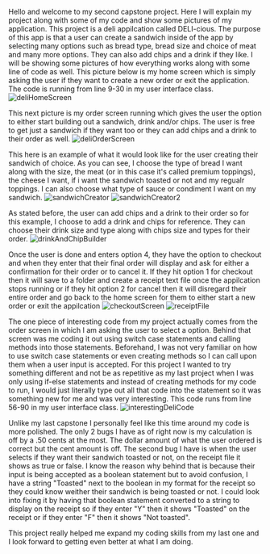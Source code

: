 Hello and welcome to my second capstone project. Here I will explain my project along with some of my code and show some pictures of my application. This project is a deli appilcation called DELI-cious. The purpose of this app is that a user can create a sandwich inside of the app by selecting many options such as bread type, bread size and choice of meat and many more options. They can also add chips and a drink if they like. I will be showing some pictures of how everything works along with some line of code as well.
This picture below is my home screen which is simply asking the user if they want to create a new order or exit the application. The code is running from line 9-30 in my user interface class.
![deliHomeScreen](https://github.com/NickBinns/DELI-cious/assets/166635288/d7d76024-5a44-4cf6-b4cb-bfc52d4323fe)

This next picture is my order screen running which gives the user the option to either start building out a sandwich, drink and/or chips. The user is free to get just a sandwich if they want too or they can add chips and a drink to their order as well.
![deliOrderScreen](https://github.com/NickBinns/DELI-cious/assets/166635288/3683e0ae-01b8-4225-899b-429fbfb91799)

This here is an example of what it would look like for the user creating their sandwich of choice. As you can see, I choose the type of bread I want along with the size, the meat (or in this case it's called premium toppings), the cheese I want, if i want the sandwich toasted or not and my regualr toppings. I can also choose what type of sauce or condiment I want on my sandwich.
![sandwichCreator](https://github.com/NickBinns/DELI-cious/assets/166635288/c4f18a6e-5169-4b95-ae40-62640cc39835)
![sandwichCreator2](https://github.com/NickBinns/DELI-cious/assets/166635288/ea3e547c-768f-4c4c-9613-e6be08d45d01)

As stated before, the user can add chips and a drink to their order so for this example, I choose to add a drink and chips for reference. They can choose their drink size and type along with chips size and types for their order.
![drinkAndChipBuilder](https://github.com/NickBinns/DELI-cious/assets/166635288/f913039e-938d-4bf2-b234-73d04163e4f9)

Once the user is done and enters option 4, they have the option to checkout and when they enter that their final order will display and ask for either a confirmation for their order or to cancel it. If they hit option 1 for checkout then it will save to a folder and create a receipt text file once the appilcation stops running or if they hit option 2 for cancel then it will disregard their entire order and go back to the home screen for them to either start a new order or exit the appilcation
![checkoutScreen](https://github.com/NickBinns/DELI-cious/assets/166635288/c7797b20-efe7-4c2c-960f-6b35eac74cf9)
![receiptFile](https://github.com/NickBinns/DELI-cious/assets/166635288/0b797f3e-76cd-4976-a43c-b80a2e1075a1)

The one piece of interesting code from my project actually comes from the order screen in which I am asking the user to select a option. Behind that screen was me coding it out using switch case statements and calling methods into those statements. Beforehand, I was not very familiar on how to use switch case statements or even creating methods so I can call upon them when a user input is accepted. For this project I wanted to try something different and not be as repetitive as my last project when I was only using if-else statements and instead of creating methods for my code to run, I would just literally type out all that code into the statement so it was something new for me and was very interesting. This code runs from line 56-90 in my user interface class. 
![interestingDeliCode](https://github.com/NickBinns/DELI-cious/assets/166635288/a03b4010-f7f1-4973-8167-f2bde22ca95c)

Unlike my last capstone I personally feel like this time around my code is more polished. The only 2 bugs I have as of right now is my calculation is off by a .50 cents at the most. The dollar amount of what the user ordered is correct but the cent amount is off. The second bug I have is when the user selects if they want their sandwich toasted or not, on the receipt file it shows as true or false. I know the reason why behind that is because their input is being accepted as a boolean statement but to avoid confusion, I have a string "Toasted" next to the boolean in my format for the receipt so they could know weither their sandwich is being toasted or not. I could look into fixing it by having that boolean statement converted to a string to display on the receipt so if they enter "Y" then it shows "Toasted" on the receipt or if they enter "F" then it shows "Not toasted".

This project really helped me expand my coding skills from my last one and I look forward to getting even better at what I am doing.

